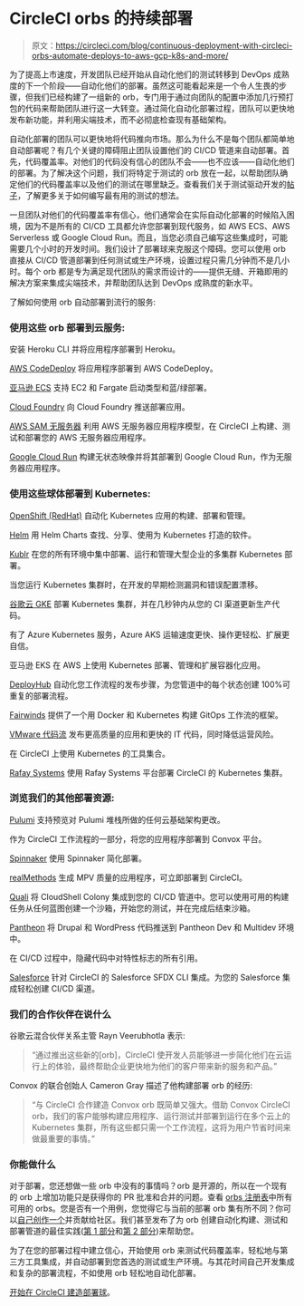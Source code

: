 # CircleCI orbs 的持续部署

> 原文：<https://circleci.com/blog/continuous-deployment-with-circleci-orbs-automate-deploys-to-aws-gcp-k8s-and-more/>

为了提高上市速度，开发团队已经开始从自动化他们的测试转移到 DevOps 成熟度的下一个阶段——自动化他们的部署。虽然这可能看起来是一个令人生畏的步骤，但我们已经构建了一组新的 orb，专门用于通过向团队的配置中添加几行预打包的代码来帮助团队进行这一大转变。通过简化自动化部署过程，团队可以更快地发布新功能，并利用尖端技术，而不必彻底检查现有基础架构。

自动化部署的团队可以更快地将代码推向市场。那么为什么不是每个团队都简单地自动部署呢？有几个关键的障碍阻止团队设置他们的 CI/CD 管道来自动部署。首先，代码覆盖率。对他们的代码没有信心的团队不会——也不应该——自动化他们的部署。为了解决这个问题，我们将特定于测试的 orb 放在一起，以帮助团队确定他们的代码覆盖率以及他们的测试在哪里缺乏。查看我们关于测试驱动开发的[帖子](https://circleci.com/blog/how-to-test-software-part-ii-tdd-and-bdd/)，了解更多关于如何编写最有用的测试的想法。

一旦团队对他们的代码覆盖率有信心，他们通常会在实际自动化部署的时候陷入困境，因为不是所有的 CI/CD 工具都允许您部署到现代服务，如 AWS ECS、AWS Serverless 或 Google Cloud Run。而且，当您必须自己编写这些集成时，可能需要几个小时的开发时间。我们设计了部署球来克服这个障碍。您可以使用 orb 直接从 CI/CD 管道部署到任何测试或生产环境，设置过程只需几分钟而不是几小时。每个 orb 都是专为满足现代团队的需求而设计的——提供无缝、开箱即用的解决方案来集成尖端技术，并帮助团队达到 DevOps 成熟度的新水平。

了解如何使用 orb 自动部署到流行的服务:

### 使用这些 orb 部署到云服务:

安装 Heroku CLI 并将应用程序部署到 Heroku。

[AWS CodeDeploy](https://circleci.com/developer/orbs/orb/circleci/aws-code-deploy)
将应用程序部署到 AWS CodeDeploy。

[亚马逊 ECS](https://circleci.com/developer/orbs/orb/circleci/aws-ecs)
支持 EC2 和 Fargate 启动类型和蓝/绿部署。

[Cloud Foundry](https://circleci.com/developer/orbs/orb/circleci/cloudfoundry)
向 Cloud Foundry 推送部署应用。

[AWS SAM 无服务器](https://circleci.com/developer/orbs/orb/circleci/aws-sam-serverless)
利用 AWS 无服务器应用程序模型，在 CircleCI 上构建、测试和部署您的 AWS 无服务器应用程序。

[Google Cloud Run](https://circleci.com/developer/orbs/orb/circleci/gcp-cloud-run)
构建无状态映像并将其部署到 Google Cloud Run，作为无服务器应用程序。

### 使用这些球体部署到 Kubernetes:

[OpenShift (RedHat)](https://circleci.com/developer/orbs/orb/circleci/redhat-openshift)
自动化 Kubernetes 应用的构建、部署和管理。

[Helm](https://circleci.com/developer/orbs/orb/circleci/helm)
用 Helm Charts 查找、分享、使用为 Kubernetes 打造的软件。

[Kublr](https://circleci.com/developer/orbs/orb/kublr/kublr-api)
在您的所有环境中集中部署、运行和管理大型企业的多集群 Kubernetes 部署。

当您运行 Kubernetes 集群时，在开发的早期检测漏洞和错误配置漂移。

[谷歌云 GKE](https://circleci.com/developer/orbs/orb/circleci/gcp-gke)
部署 Kubernetes 集群，并在几秒钟内从您的 CI 渠道更新生产代码。

有了 Azure Kubernetes 服务，Azure AKS
运输速度更快、操作更轻松、扩展更自信。

亚马逊 EKS
在 AWS 上使用 Kubernetes 部署、管理和扩展容器化应用。

[DeployHub](https://circleci.com/developer/orbs/orb/deployhub/deployhub-orb)
自动化您工作流程的发布步骤，为您管道中的每个状态创建 100%可重复的部署流程。

[Fairwinds](https://circleci.com/developer/orbs/orb/fairwinds/rok8s-scripts)
提供了一个用 Docker 和 Kubernetes 构建 GitOps 工作流的框架。

[VMware 代码流](https://circleci.com/developer/orbs/orb/vmware/codestream)
发布更高质量的应用和更快的 IT 代码，同时降低运营风险。

在 CircleCI 上使用 Kubernetes 的工具集合。

[Rafay Systems](https://circleci.com/developer/orbs/orb/rafaysystems/rafay)
使用 Rafay Systems 平台部署 CircleCI 的 Kubernetes 集群。

### 浏览我们的其他部署资源:

[Pulumi](https://circleci.com/developer/orbs/orb/pulumi/pulumi)
支持预览对 Pulumi 堆栈所做的任何云基础架构更改。

作为 CircleCI 工作流程的一部分，将您的应用程序部署到 Convox 平台。

[Spinnaker](https://circleci.com/developer/orbs/orb/circleci/spinnaker)
使用 Spinnaker 简化部署。

[realMethods](https://circleci.com/developer/orbs/orb/realmethods/appgen)
生成 MPV 质量的应用程序，可立即部署到 CircleCI。

[Quali](https://circleci.com/developer/orbs/orb/quali/cloudshell-colony)
将 CloudShell Colony 集成到您的 CI/CD 管道中。您可以使用可用的构建任务从任何蓝图创建一个沙箱，开始您的测试，并在完成后结束沙箱。

[Pantheon](https://circleci.com/developer/orbs/orb/pantheon-systems/pantheon)
将 Drupal 和 WordPress 代码推送到 Pantheon Dev 和 Multidev 环境中。

在 CI/CD 过程中，隐藏代码中对特性标志的所有引用。

[Salesforce](https://circleci.com/developer/orbs/orb/circleci/salesforce-sfdx)
针对 CircleCI 的 Salesforce SFDX CLI 集成。为您的 Salesforce 集成轻松创建 CI/CD 渠道。

### 我们的合作伙伴在说什么

谷歌云混合伙伴关系主管 Rayn Veerubhotla 表示:

> “通过推出这些新的[orb]，CircleCI 使开发人员能够进一步简化他们在云运行上的体验，最终帮助企业更快地为他们的客户带来新的服务和产品。”

Convox 的联合创始人 Cameron Gray 描述了他构建部署 orb 的经历:

> “与 CircleCI 合作建造 Convox orb 既简单又强大。借助 Convox CircleCI orb，我们的客户能够构建应用程序、运行测试并部署到运行在多个云上的 Kubernetes 集群，所有这些都只需一个工作流程，这将为用户节省时间来做最重要的事情。”

### 你能做什么

对于部署，您还想做一些 orb 中没有的事情吗？orb 是开源的，所以在一个现有的 orb 上增加功能只是获得你的 PR 批准和合并的问题。查看 [orbs 注册表](https://circleci.com/developer/orbs)中所有可用的 orbs。您是否有一个用例，您觉得它与当前的部署 orb 集有所不同？你可以[自己创作一个](https://circleci.com/blog/how-to-make-an-easy-and-valuable-open-source-contribution-with-circleci-orbs/)并贡献给社区。我们甚至发布了为 orb 创建自动化构建、测试和部署管道的最佳实践([第 1 部分](https://circleci.com/blog/creating-automated-build-test-and-deploy-workflows-for-orbs/)和[第 2 部分](https://circleci.com/blog/creating-automated-build-test-and-deploy-workflows-for-orbs-part-2/))来帮助您。

为了在您的部署过程中建立信心，开始使用 orb 来测试代码覆盖率，轻松地与第三方工具集成，并自动部署到您首选的测试或生产环境。与其花时间自己开发集成和复杂的部署流程，不如使用 orb 轻松地自动化部署。

[开始在 CircleCI 建造部署球](https://circleci.com/developer/orbs)。